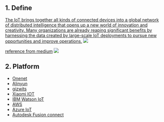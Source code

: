 ## 1. Define
[The IoT brings together all kinds of connected devices into a global network of distributed intelligence that opens up a new world of innovation and creativity. Many organizations are already reaping significant benefits by harnessing the data created by large-scale IoT deployments to pursue new opportunities and improve operations.](https://www.arm.com/solutions/iot)
![](https://gitlab.com/picbed/bed/uploads/7f24a82d11ba652dda54482780fae063/1_N0LCH8hOGeO0x0BKYviYaA.png)

[reference from medium](https://medium.com/@mccannatron/internet-of-things-iot-market-ecosystem-map-28a73d1393f)
![](https://gitlab.com/picbed/bed/uploads/4d23941dc48125a034655f1b8c45e726/https___blogs-images.forbes.com_louiscolumbus_files_2015_12_mot-active-IoT-investors-1200x859.jpg)


## 2. Platform

* [Onenet](https://open.iot.10086.cn/)
* [Alinyun](https://www.aliyun.com/)
* [gizwits](https://www.gizwits.com/)
* [Xiaomi IOT](https://iot.mi.com/new/index.html)
* [IBM Watson IoT](https://www.ibm.com/internet-of-things/solutions/iot-platform/watson-iot-platform)
* [AWS](https://www.amazonaws.cn/)
* [Azure IoT](https://azure.microsoft.com/zh-cn/overview/iot/)
* [Autodesk Fusion connect](http://www.autodeskfusionconnect.com/)
